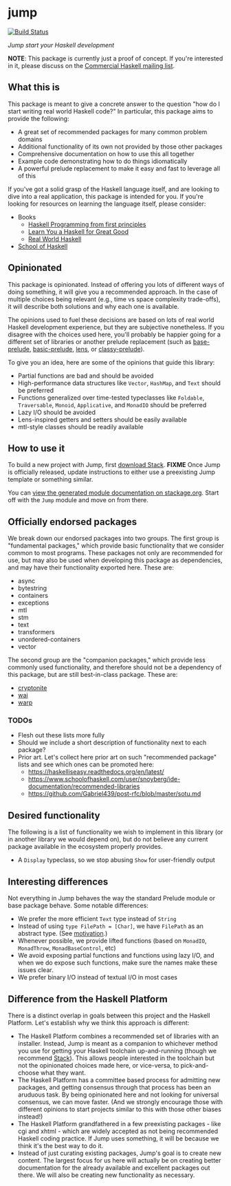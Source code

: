# jump

[![Build Status](https://travis-ci.org/commercialhaskell/jump.svg?branch=master)](https://travis-ci.org/commercialhaskell/jump)

_Jump start your Haskell development_

__NOTE__: This package is currently just a proof of concept. If you're
interested in it, please discuss on the [Commercial Haskell mailing
list](http://commercialhaskell.com).

## What this is

This package is meant to give a concrete answer to the question "how do I start
writing real world Haskell code?" In particular, this package aims to provide
the following:

* A great set of recommended packages for many common problem domains
* Additional functionality of its own not provided by those other packages
* Comprehensive documentation on how to use this all together
* Example code demonstrating how to do things idiomatically
* A powerful prelude replacement to make it easy and fast to leverage all of
  this

If you've got a solid grasp of the Haskell language itself, and are looking to
dive into a real application, this package is intended for you. If you're
looking for resources on learning the language itself, please consider:

* Books
    * [Haskell Programming from first principles](http://haskellbook.com/)
    * [Learn You a Haskell for Great Good](http://learnyouahaskell.com/)
    * [Real World Haskell](http://book.realworldhaskell.org/)
* [School of Haskell](https://www.schoolofhaskell.com/)

## Opinionated

This package is opinionated. Instead of offering you lots of different ways of
doing something, it will give you a recommended approach. In the case of
multiple choices being relevant (e.g., time vs space complexity trade-offs), it
will describe both solutions and why each one is available.

The opinions used to fuel these decisions are based on lots of real world
Haskell development experience, but they are subjective nonetheless. If you
disagree with the choices used here, you'll probably be happier going for a
different set of libraries or another prelude replacement (such as
[base-prelude](https://www.stackage.org/package/base-prelude),
[basic-prelude](https://www.stackage.org/package/basic-prelude),
[lens](https://www.stackage.org/package/lens), or
[classy-prelude](https://www.stackage.org/package/classy-prelude)).

To give you an idea, here are some of the opinions that guide this library:

* Partial functions are bad and should be avoided
* High-performance data structures like `Vector`, `HashMap`, and `Text` should
  be preferred
* Functions generalized over time-tested typeclasses like `Foldable`,
  `Traversable`, `Monoid`, `Applicative`, and `MonadIO` should be preferred
* Lazy I/O should be avoided
* Lens-inspired getters and setters should be easily available
* mtl-style classes should be readily available

## How to use it

To build a new project with Jump, first [download
Stack](http://haskellstack.com/). __FIXME__ Once Jump is officially released,
update instructions to either use a preexisting Jump template or something
similar.

You can [view the generated module documentation on
stackage.org](https://www.stackage.org/package/jump). Start off with the `Jump`
module and move on from there.

## Officially endorsed packages

We break down our endorsed packages into two groups. The first group is
"fundamental packages," which provide basic functionality that we consider
common to most programs. These packages not only are recommended for use, but
may also be used when developing this package as dependencies, and may have
their functionality exported here.  These are:

* async
* bytestring
* containers
* exceptions
* mtl
* stm
* text
* transformers
* unordered-containers
* vector

The second group are the "companion packages," which provide less commonly used
functionality, and therefore should not be a dependency of this package, but
are still best-in-class package. These are:

* [cryptonite](https://www.stackage.org/package/cryptonite)
* [wai](https://www.stackage.org/package/wai)
* [warp](https://www.stackage.org/package/warp)

### TODOs

* Flesh out these lists more fully
* Should we include a short description of functionality next to each
  package?
* Prior art.  Let's collect here prior art on such "recommended package"
  lists and see which ones can be promoted here:
    * https://haskelliseasy.readthedocs.org/en/latest/
    * https://www.schoolofhaskell.com/user/snoyberg/ide-documentation/recommended-libraries
    * https://github.com/Gabriel439/post-rfc/blob/master/sotu.md

## Desired functionality

The following is a list of functionality we wish to implement in this library
(or in another library we would depend on), but do not believe any current
package available in the ecosystem properly provides.

* A `Display` typeclass, so we stop abusing `Show` for user-friendly output

## Interesting differences

Not everything in Jump behaves the way the standard Prelude module or base
package behave. Some notable differences:

* We prefer the more efficient `Text` type instead of `String`
* Instead of using `type FilePath = [Char]`, we have `FilePath` as an abstract
  type. (See
  [motivation](https://ghc.haskell.org/trac/ghc/wiki/Proposal/AbstractFilePath).)
* Whenever possible, we provide lifted functions (based on `MonadIO`,
  `MonadThrow`, `MonadBaseControl`, etc)
* We avoid exposing partial functions and functions using lazy I/O, and when we
  do expose such functions, make sure the names make these issues clear.
* We prefer binary I/O instead of textual I/O in most cases

## Difference from the Haskell Platform

There is a distinct overlap in goals between this project and the Haskell
Platform. Let's establish why we think this approach is different:

* The Haskell Platform combines a recommended set of libraries with an
  installer. Instead, Jump is meant as a companion to whichever method you use
  for getting your Haskell toolchain up-and-running (though we recommend
  [Stack](http://haskellstack.com)). This allows people interested in the
  toolchain but not the opinionated choices made here, or vice-versa, to
  pick-and-choose what they want.
* The Haskell Platform has a committee based process for admitting new
  packages, and getting consensus through that process has been an aruduous
  task. By being opinionated here and not looking for universal consensus, we
  can move faster. (And we strongly encourage those with different opinions to
  start projects similar to this with those other biases instead!)
* The Haskell Platform grandfathered in a few preexisting packages - like cgi
  and xhtml - which are widely accepted as not being recommended Haskell coding
  practice. If Jump uses something, it will be because we think it's the best
  way to do it.
* Instead of just curating existing packages, Jump's goal is to create new
  content. The largest focus for us here will actually be on creating better
  documentation for the already available and excellent packages out there. We
  will also be creating new functionality as necessary.
